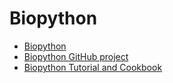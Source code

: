 # Biopython


* [Biopython](https://biopython.org/)
* [Biopython GitHub project](https://github.com/biopython/biopython)
* [Biopython Tutorial and Cookbook](https://biopython.org/DIST/docs/tutorial/Tutorial.html)


